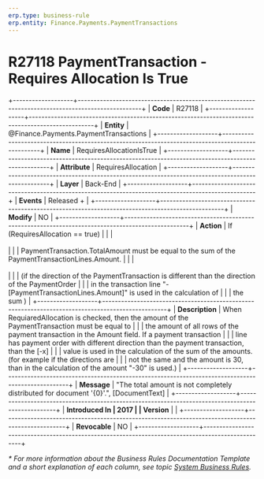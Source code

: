 ```yaml
---
erp.type: business-rule
erp.entity: Finance.Payments.PaymentTransactions
---
```


# R27118 PaymentTransaction - Requires Allocation Is True
+-------------------+--------------------------------------------------------------------------------------------------+
| **Code**          | R27118                                                                                           |
+-------------------+--------------------------------------------------------------------------------------------------+
| **Entity**        | @Finance.Payments.PaymentTransactions                                                            |
+-------------------+--------------------------------------------------------------------------------------------------+
| **Name**          | RequiresAllocationIsTrue                                                                         |
+-------------------+--------------------------------------------------------------------------------------------------+
| **Attribute**     | RequiresAllocation                                                                               |
+-------------------+--------------------------------------------------------------------------------------------------+
| **Layer**         | Back-End                                                                                         |
+-------------------+--------------------------------------------------------------------------------------------------+
| **Events**        | Released +                                                                                       |
+-------------------+--------------------------------------------------------------------------------------------------+
| **Modify**        | NO                                                                                               |
+-------------------+--------------------------------------------------------------------------------------------------+
| **Action**        | If (RequiresAllocation == true)                                                                  |
|                   | <br/><br/>                                                                                       |
|                   | PaymentTransaction.TotalAmount must be equal to the sum of the PaymentTransactionLines.Amount.   |
|                   | <br/><br/>                                                                                       |
|                   | (if the direction of the PaymentTransaction is different than the direction of the PaymentOrder  |
|                   | in the transaction line \"-\[PaymentTransactionLines.Amount\]\" is used in the calculation of    |
|                   | the sum )                                                                                        |
+-------------------+--------------------------------------------------------------------------------------------------+
| **Description**   | When RequiaredAllocation is checked, then the amount of the PaymentTransaction must be equal to  |
|                   | the amount of all rows of the payment transaction in the Amount field. If a payment transaction  |
|                   | line has payment order with different direction than the payment transaction, than the \[-x\]    |
|                   | value is used in the calculation of the sum of the amounts. (for example if the directions are   |
|                   | not the same and the amount is 30, than in the calculation of the amount \"-30\" is used.)       |
+-------------------+--------------------------------------------------------------------------------------------------+
| **Message**       | \"The total amount is not completely distributed for document \'{0}\'.\", \[DocumentText\]       |
+-------------------+--------------------------------------------------------------------------------------------------+
| **Introduced In   | 2017                                                                                             |
| Version**         |                                                                                                  |
+-------------------+--------------------------------------------------------------------------------------------------+
| **Revocable**     | NO                                                                                               |
+-------------------+--------------------------------------------------------------------------------------------------+

*\* For more information about the Business Rules Documentation Template and a short explanation of each column, see
topic [System Business Rules](../templates/template-description-system-business-rules.md).*
